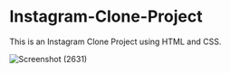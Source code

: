 # Instagram-Clone-Project
This is an Instagram Clone Project using HTML and CSS.

![Screenshot (2631)](https://user-images.githubusercontent.com/110025521/192161779-6eec5a89-5260-441c-bac9-63246cb3eba9.png)


